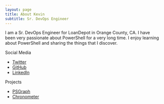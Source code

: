 ```yaml
---
layout: page
title: About Kevin
subtitle: Sr. DevOps Engineer
---
```

<script type="application/ld+json">
{
  "@context": "http://schema.org/",
  "@type": "Person",
  "name": "Kevin Marquette",
  "jobTitle": "Sr. DevOps Engineer",
  "address": {
        "@type": "PostalAddress",
        "addressLocality": "Orange County",
        "addressRegion": "CA"
      },
  "url": "https://kevinmarquette.github.io",
  "sameAs" : [ "https://twitter.com/KevinMarquette",
      "https://www.linkedin.com/in/kevinmarquette",
      "https://www.youtube.com/kevinmarquette",
      "https://github.com/KevinMarquette",
      "https://plus.google.com/u/0/+KevinMarquette"]
    }
}
</script>
I am a Sr. DevOps Engineer for LoanDepot in Orange County, CA. I have been very passionate about PowerShell for a very long time. I enjoy learning about PowerShell and sharing the things that I discover.

Social Media
* [Twitter](https://twitter.com/KevinMarquette)
* [GitHub](https://github.com/KevinMarquette)
* [LinkedIn](https://www.linkedin.com/in/kevinmarquette)

Projects
* [PSGraph](/2017-01-30-Powershell-PSGraph/)
* [Chronometer](/2017-02-05-Powershell-Chronometer-line-by-line-script-execution-times/)



